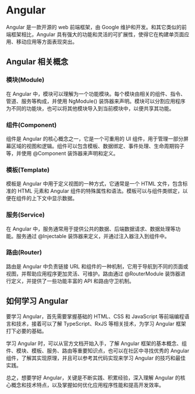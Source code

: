 # Angular
Angular 是一款开源的 web 前端框架，由 Google 维护和开发。和其它类似的前端框架相比，Angular 具有强大的功能和灵活的可扩展性，使得它在构建单页面应用、移动应用等方面表现突出。

## Angular 相关概念
### 模块(Module)
在 Angular 中，模块可以理解为一个功能模块。每个模块由相关的组件、指令、管道、服务等构成，并使用 NgModule() 装饰器来声明。模块可以分割应用程序为不同的功能块，也可以将其他模块导入到当前模块中，以便共享其功能。

### 组件(Component)
组件是 Angular 的核心概念之一，它是一个可重用的 UI 组件，用于管理一部分屏幕区域的视图和逻辑。组件可以包含模板、数据绑定、事件处理、生命周期钩子等，并使用 @Component 装饰器来声明和定义。

### 模板(Template)
模板是 Angular 中用于定义视图的一种方式，它通常是一个 HTML 文件，包含标准的 HTML 元素和 Angular 组件的特殊属性和语法。模板可以与组件类绑定，以便在组件的上下文中显示数据。

### 服务(Service)
在 Angular 中，服务通常用于提供公共的数据、后端数据请求、数据处理等功能。服务通过 @Injectable 装饰器来定义，并通过注入器注入到组件中。

### 路由(Router)
路由是 Angular 中负责链接 URL 和组件的一种机制，它用于导航到不同的页面或视图，并帮助应用程序更加灵活、可维护。路由通过 @RouterModule 装饰器进行定义，并提供了一些功能丰富的 API 和路由守卫机制。

## 如何学习 Angular
要学习 Angular，首先需要掌握基础的 HTML、CSS 和 JavaScript 等前端编程语言和技术，接着可以了解 TypeScript、RxJS 等相关技术，为学习 Angular 框架打下必要的基础。

学习 Angular 时，可以从官方文档开始入手，了解 Angular 框架的基本概念、组件、模块、模板、服务、路由等重要知识点，也可以在社区中寻找优秀的 Angular 组件，了解其实现原理，并且可以参考其代码实现来学习 Angular 的技巧和最佳实践。

总之，想要学好 Angular，关键是不断实践、积累经验，深入理解 Angular 的核心概念和技术特点，以及掌握如何优化应用程序性能和提高开发效率。